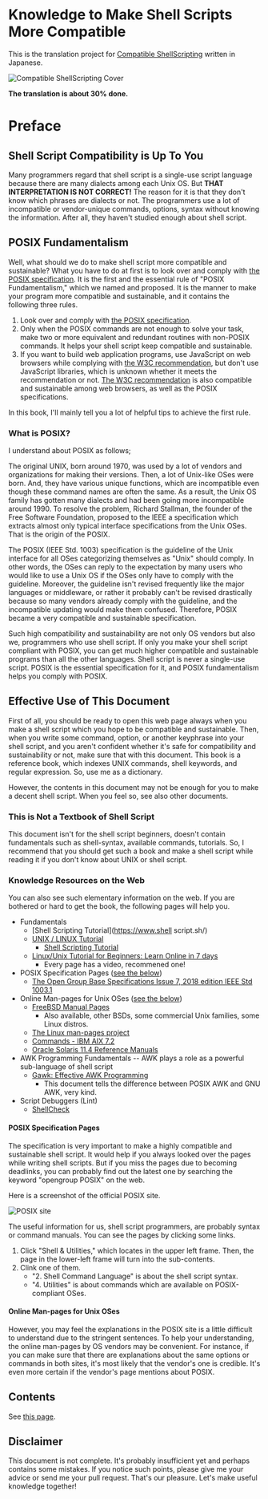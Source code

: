 # Knowledge to Make Shell Scripts More Compatible

This is the translation project for [Compatible ShellScripting](https://richlab.org/coterie/csp.html) written in Japanese.

![Compatible ShellScripting Cover](images/csp_5.png "Compatible ShellScripting Cover")

**The translation is about 30% done.**


# Preface

## Shell Script Compatibility is Up To You

Many programmers regard that shell script is a single-use script language because there are many dialects among each Unix OS. But **THAT INTERPRETATION IS NOT CORRECT!** The reason for it is that they don't know which phrases are dialects or not. The programmers use a lot of incompatible or vendor-unique commands, options, syntax without knowing the information. After all, they haven't studied enough about shell script.

## POSIX Fundamentalism

Well, what should we do to make shell script more compatible and sustainable? What you have to do at first is to look over and comply with [the POSIX specification](https://pubs.opengroup.org/onlinepubs/9699919799/). It is the first and the essential rule of "POSIX Fundamentalism," which we named and proposed. It is the manner to make your program more compatible and sustainable, and it contains the following three rules.

1. Look over and comply with [the POSIX specification](https://pubs.opengroup.org/onlinepubs/9699919799/).
1. Only when the POSIX commands are not enough to solve your task, make two or more equivalent and redundant routines with non-POSIX commands. It helps your shell script keep compatible and sustainable.
1. If you want to build web application programs, use JavaScript on web browsers while complying with [the W3C recommendation](https://www.w3.org/TR/), but don't use JavaScript libraries, which is unknown whether it meets the recommendation or not. [The W3C recommendation](https://www.w3.org/TR/) is also compatible and sustainable among web browsers, as well as the POSIX specifications.

In this book, I'll mainly tell you a lot of helpful tips to achieve the first rule.

### What is POSIX?

I understand about POSIX as follows;

The original UNIX, born around 1970, was used by a lot of vendors and organizations for making their versions. Then, a lot of Unix-like OSes were born. And, they have various unique functions, which are incompatible even though these command names are often the same. As a result, the Unix OS family has gotten many dialects and had been going more incompatible around 1990. To resolve the problem, Richard Stallman, the founder of the Free Software Foundation, proposed to the IEEE a specification which extracts almost only typical interface specifications from the Unix OSes. That is the origin of the POSIX.

The POSIX (IEEE Std. 1003) specification is the guideline of the Unix interface for all OSes categorizing themselves as "Unix" should comply. In other words, the OSes can reply to the expectation by many users who would like to use a Unix OS if the OSes only have to comply with the guideline. Moreover, the guideline isn't revised frequently like the major languages or middleware, or rather it probably can't be revised drastically because so many vendors already comply with the guideline, and the incompatible updating would make them confused. Therefore, POSIX became a very compatible and sustainable specification.

Such high compatibility and sustainability are not only OS vendors but also we, programmers who use shell script. If only you make your shell script compliant with POSIX, you can get much higher compatible and sustainable programs than all the other languages. Shell script is never a single-use script. POSIX is the essential specification for it, and POSIX fundamentalism helps you comply with POSIX.

## Effective Use of This Document

First of all, you should be ready to open this web page always when you make a shell script which you hope to be compatible and sustainable. Then, when you write some command, option, or another keyphrase into your shell script, and you aren't confident whether it's safe for compatibility and sustainability or not, make sure that with this document. This book is a reference book, which indexes UNIX commands, shell keywords, and regular expression. So, use me as a dictionary.

However, the contents in this document may not be enough for you to make a decent shell script. When you feel so, see also other documents.

### This is Not a Textbook of Shell Script

This document isn't for the shell script beginners, doesn't contain fundamentals such as shell-syntax, available commands, tutorials. So, I recommend that you should get such a book and make a shell script while reading it if you don't know about UNIX or shell script.

### Knowledge Resources on the Web

You can also see such elementary information on the web. If you are bothered or hard to get the book, the following pages will help you.

* Fundamentals
  * [Shell Scripting Tutorial](https://www.shell script.sh/)
  * [UNIX / LINUX Tutorial](https://www.tutorialspoint.com/unix/)
    * [Shell Scripting Tutorial](https://www.tutorialspoint.com/unix/shell_scripting.htm)
  * [Linux/Unix Tutorial for Beginners: Learn Online in 7 days](https://www.guru99.com/unix-linux-tutorial.html)
    * Every page has a video, recommened one!
* POSIX Specification Pages ([see the below](#posix-specification-pages))
  * [The Open Group Base Specifications Issue 7, 2018 edition IEEE Std 1003.1](https://pubs.opengroup.org/onlinepubs/9699919799/)
* Online Man-pages for Unix OSes ([see the below](#online-man-pages-for-Unix-oses))
  * [FreeBSD Manual Pages](https://www.freebsd.org/cgi/man.cgi)
    * Also available, other BSDs, some commercial Unix families, some Linux distros.
  * [The Linux man-pages project](https://www.kernel.org/doc/man-pages/)
  * [Commands - IBM AIX 7.2](https://www.ibm.com/support/knowledgecenter/en/ssw_aix_72/navigation/commands.html)
  * [Oracle Solaris 11.4 Reference Manuals](https://docs.oracle.com/cd/E88353_01/)
* AWK Programming Fundamentals -- AWK plays a role as a powerful sub-language of shell script
  * [Gawk: Effective AWK Programming](https://www.gnu.org/software/gawk/manual/)
    * This document tells the difference between POSIX AWK and GNU AWK, very kind.
* Script Debuggers (Lint)
  * [ShellCheck](https://www.shellcheck.net/)

#### POSIX Specification Pages

The specification is very important to make a highly compatible and sustainable shell script. It would help if you always looked over the pages while writing shell scripts. But if you miss the pages due to becoming deadlinks, you can probably find out the latest one by searching the keyword "opengroup POSIX" on the web.

Here is a screenshot of the official POSIX site. 

![POSIX site](images/posix_website.png "POSIX site")

The useful information for us, shell script programmers, are probably syntax or command manuals. You can see the pages by clicking some links.
1. Click "Shell & Utilities," which locates in the upper left frame. Then, the page in the lower-left frame will turn into the sub-contents.
1. Clink one of them.
   * "2. Shell Command Language" is about the shell script syntax.
   * "4. Utilities" is about commands which are available on POSIX-compliant OSes.

#### Online Man-pages for Unix OSes

However, you may feel the explanations in the POSIX site is a little difficult to understand due to the stringent sentences. To help your understanding, the online man-pages by OS vendors may be convenient. For instance, if you can make sure that there are explanations about the same options or commands in both sites, it's most likely that the vendor's one is credible. It's even more certain if the vendor's page mentions about POSIX.


## Contents

See [this page](CONTENTS.md).

## Disclaimer

This document is not complete. It's probably insufficient yet and perhaps contains some mistakes. If you notice such points, please give me your advice or send me your pull request. That's our pleasure. Let's make useful knowledge together!
